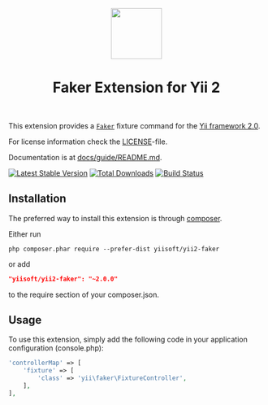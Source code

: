 <p align="center">
    <a href="https://github.com/yiisoft" target="_blank">
        <img src="https://avatars0.githubusercontent.com/u/993323" height="100px">
    </a>
    <h1 align="center">Faker Extension for Yii 2</h1>
    <br>
</p>

This extension provides a [`Faker`](https://github.com/FakerPHP/Faker) fixture command for the [Yii framework 2.0](https://www.yiiframework.com).

For license information check the [LICENSE](LICENSE.md)-file.

Documentation is at [docs/guide/README.md](docs/guide/README.md).

[![Latest Stable Version](https://img.shields.io/packagist/v/yiisoft/yii2-faker.svg)](https://packagist.org/packages/yiisoft/yii2-faker)
[![Total Downloads](https://img.shields.io/packagist/dt/yiisoft/yii2-faker.svg)](https://packagist.org/packages/yiisoft/yii2-faker)
[![Build Status](https://github.com/yiisoft/yii2-faker/workflows/build/badge.svg)](https://github.com/yiisoft/yii2-faker/actions)


Installation
------------

The preferred way to install this extension is through [composer](https://getcomposer.org/download/).

Either run

```
php composer.phar require --prefer-dist yiisoft/yii2-faker
```

or add

```json
"yiisoft/yii2-faker": "~2.0.0"
```

to the require section of your composer.json.


Usage
-----

To use this extension,  simply add the following code in your application configuration (console.php):

```php
'controllerMap' => [
    'fixture' => [
        'class' => 'yii\faker\FixtureController',
    ],
],
```
